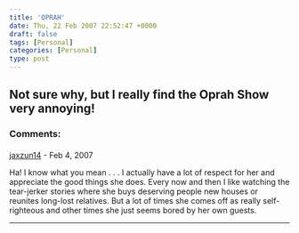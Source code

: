 ```yaml
---
title: 'OPRAH'
date: Thu, 22 Feb 2007 22:52:47 +0000
draft: false
tags: [Personal]
categories: [Personal]
type: post
---
```


Not sure why, but I really find the Oprah Show very **annoying**!
---
### Comments:
####
[jaxzun14](http://jaxzun14.wordpress.com/ "jacquie.moreno@gmail.com") - <time datetime="2007-02-22 20:54:33">Feb 4, 2007</time>

Ha! I know what you mean . . . I actually have a lot of respect for her and appreciate the good things she does. Every now and then I like watching the tear-jerker stories where she buys deserving people new houses or reunites long-lost relatives. But a lot of times she comes off as really self-righteous and other times she just seems bored by her own guests.
<hr />
